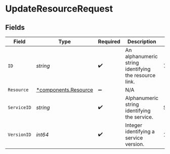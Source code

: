 # UpdateResourceRequest


## Fields

| Field                                                       | Type                                                        | Required                                                    | Description                                                 | Example                                                     |
| ----------------------------------------------------------- | ----------------------------------------------------------- | ----------------------------------------------------------- | ----------------------------------------------------------- | ----------------------------------------------------------- |
| `ID`                                                        | *string*                                                    | :heavy_check_mark:                                          | An alphanumeric string identifying the resource link.       | 7Lsb7Y76rChV9hSrv3KgFl                                      |
| `Resource`                                                  | [*components.Resource](../../models/components/resource.md) | :heavy_minus_sign:                                          | N/A                                                         |                                                             |
| `ServiceID`                                                 | *string*                                                    | :heavy_check_mark:                                          | Alphanumeric string identifying the service.                | SU1Z0isxPaozGVKXdv0eY                                       |
| `VersionID`                                                 | *int64*                                                     | :heavy_check_mark:                                          | Integer identifying a service version.                      | 1                                                           |